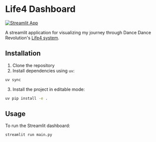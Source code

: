 # Life4 Dashboard

[![Streamlit App](https://static.streamlit.io/badges/streamlit_badge_black_white.svg)](https://life4-dashboard.streamlit.app/)

A streamlit application for visualizing my journey through Dance Dance Revolution's [Life4 system](https://life4ddr.com/).

## Installation

1. Clone the repository
2. Install dependencies using `uv`:
```bash
uv sync
```
3. Install the project in editable mode:
```bash
uv pip install -e .
```

## Usage

To run the Streamlit dashboard:
```bash
streamlit run main.py
```
